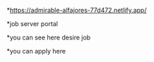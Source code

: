 *https://admirable-alfajores-77d472.netlify.app/

*job server portal

*you can see here desire job 

*you can apply here

